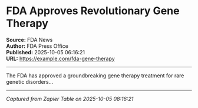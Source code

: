 # FDA Approves Revolutionary Gene Therapy

**Source:** FDA News  
**Author:** FDA Press Office  
**Published:** 2025-10-05 06:16:21  
**URL:** https://example.com/fda-gene-therapy  

---

The FDA has approved a groundbreaking gene therapy treatment for rare genetic disorders...

---
*Captured from Zapier Table on 2025-10-05 08:16:21*
